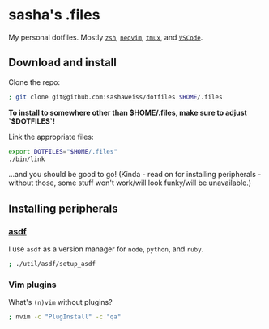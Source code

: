 # sasha's .files

My personal dotfiles. Mostly [`zsh`](https://www.zsh.org),
[`neovim`](https://neovim.io), [`tmux`](https://github.com/tmux/tmux),
and [`VSCode`](https://github.com/microsoft/vscode).

## Download and install

Clone the repo:

```sh
; git clone git@github.com:sashaweiss/dotfiles $HOME/.files
```

**To install to somewhere other than $HOME/.files, make sure to adjust `$DOTFILES`!**

Link the appropriate files:

```sh
export DOTFILES="$HOME/.files"
./bin/link
```

...and you should be good to go! (Kinda - read on for installing peripherals - without those,
some stuff won't work/will look funky/will be unavailable.)

## Installing peripherals

### [asdf](https://github.com/asdf-vm/asdf)

I use `asdf` as a version manager for `node`, `python`, and `ruby`.

```sh
; ./util/asdf/setup_asdf
```

### Vim plugins

What's `(n)vim` without plugins?

```sh
; nvim -c "PlugInstall" -c "qa"
```
